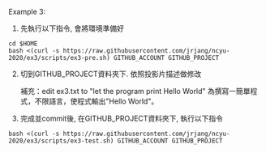 Example 3:

1. 先執行以下指令, 會將環境準備好

```
cd $HOME
bash <(curl -s https://raw.githubusercontent.com/jrjang/ncyu-2020/ex3/scripts/ex3-pre.sh) GITHUB_ACCOUNT GITHUB_PROJECT
```

2. 切到GITHUB_PROJECT資料夾下. 依照投影片描述做修改

	補充：edit ex3.txt to "let the program print Hello World"
		  為撰寫一簡單程式，不限語言，使程式輸出"Hello World"。
3. 完成並commit後, 在GITHUB_PROJECT資料夾下, 執行以下指令

```
bash <(curl -s https://raw.githubusercontent.com/jrjang/ncyu-2020/ex3/scripts/ex3-test.sh) GITHUB_ACCOUNT GITHUB_PROJECT
```
